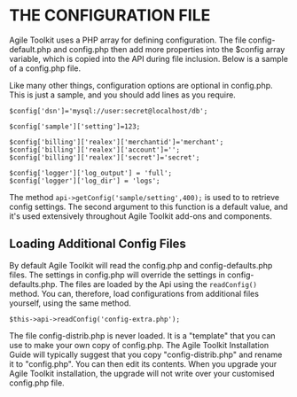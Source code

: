 # THE CONFIGURATION FILE

Agile Toolkit uses a PHP array for defining configuration. The file config-default.php and config.php then add more properties into the $config array variable, which is copied into the API during file inclusion. Below is a sample of a config.php file.

Like many other things, configuration options are optional in config.php. This is just a sample, and you should add lines as you require.

    $config['dsn']='mysql://user:secret@localhost/db';

    $config['sample']['setting']=123;

    $config['billing']['realex']['merchantid']='merchant';
    $config['billing']['realex']['account']='';
    $config['billing']['realex']['secret']='secret';

    $config['logger']['log_output'] = 'full';
    $config['logger']['log_dir'] = 'logs';

The method `api->getConfig('sample/setting',400);` is used to to retrieve config settings. The second argument to this function is a default value, and it's used extensively throughout Agile Toolkit add-ons and components.

## Loading Additional Config Files
By default Agile Toolkit will read the config.php and config-defaults.php files. The settings in config.php will override the settings in config-defaults.php. The files are loaded by the Api using the `readConfig()` method. You can, therefore, load configurations from additional files yourself, using the same method.

    $this->api->readConfig('config-extra.php');

The file config-distrib.php is never loaded. It is a "template" that you can use to make your own copy of config.php. The Agile Toolkit Installation Guide will typically suggest that you copy "config-distrib.php" and rename it to "config.php". You can then edit its contents. When you upgrade your Agile Toolkit installation, the upgrade will not write over your customised config.php file.